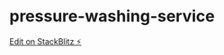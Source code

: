 # pressure-washing-service

[Edit on StackBlitz ⚡️](https://stackblitz.com/edit/github-iw2ckx-mwexnt)